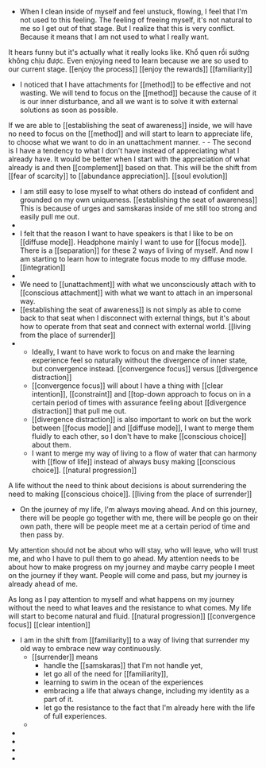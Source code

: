 - When I clean inside of myself and feel unstuck, flowing, I feel that I'm not used to this feeling. The feeling of freeing myself, it's not natural to me so I get out of that stage. But I realize that this is very conflict. Because it means that I am not used to what I really want.

It hears funny but it's actually what it really looks like. Khổ quen rồi sướng không chịu được. Even enjoying need to learn because we are so used to our current stage.
 [[enjoy the process]] [[enjoy the rewards]] [[familiarity]]
- I noticed that I have attachments for [[method]] to be effective and not wasting. We will tend to focus on the [[method]] because the cause of it is our inner disturbance, and all we want is to solve it with external solutions as soon as possible.

If we are able to [[establishing the seat of awareness]] inside, we will have no need to focus on the [[method]] and will start to learn to appreciate life, to choose what we want to do in an unattachment manner.
    - 
    - The second is I have a tendency to what I don't have instead of appreciating what I already have. It would be better when I start with the appreciation of what already is and then [[complement]] based on that. This will be the shift from [[fear of scarcity]] to [[abundance appreciation]]. [[soul evolution]]
- I am still easy to lose myself to what others do instead of confident and grounded on my own uniqueness. [[establishing the seat of awareness]] This is because of urges and samskaras inside of me still too strong and easily pull me out.
- 
- I felt that the reason I want to have speakers is that I like to be on [[diffuse mode]]. Headphone mainly I want to use for [[focus mode]]. There is a [[separation]] for these 2 ways of living of myself. And now I am starting to learn how to integrate focus mode to my diffuse mode. [[integration]]
- 
- We need to [[unattachment]] with what we unconsciously attach with to [[conscious attachment]] with what we want to attach in an impersonal way.
- [[establishing the seat of awareness]] is not simply as able to come back to that seat when I disconnect with external things, but it's about how to operate from that seat and connect with external world. [[living from the place of surrender]]
- 
    - Ideally, I want to have work to focus on and make the learning experience feel so naturally without the divergence of inner state, but convergence instead. [[convergence focus]] versus [[divergence distraction]]
    - [[convergence focus]] will about I have a thing with [[clear intention]], [[constraint]] and [[top-down approach to focus on in a certain period of times with assurance feeling about [[divergence distraction]] that pull me out.
    - [[divergence distraction]] is also important to work on but the work between [[focus mode]] and [[diffuse mode]], I want to merge them fluidly to each other, so I don't have to make [[conscious choice]] about them.
    - I want to merge my way of living to a flow of water that can harmony with [[flow of life]] instead of always busy making [[conscious choice]]. [[natural progression]] 

A life without the need to think about decisions is about surrendering the need to making [[conscious choice]]. [[living from the place of surrender]]
- On the journey of my life, I'm always moving ahead. And on this journey, there will be people go together with me, there will be people go on their own path, there will be people meet me at a certain period of time and then pass by.

My attention should not be about who will stay, who will leave, who will trust me, and who I have to pull them to go ahead. My attention needs to be about how to make progress on my journey and maybe carry people I meet on the journey if they want. People will come and pass, but my journey is already ahead of me. 

As long as I pay attention to myself and what happens on my journey without the need to what leaves and the resistance to what comes. My life will start to become natural and fluid. [[natural progression]] [[convergence focus]] [[clear intention]]
- I am in the shift from [[familiarity]] to a way of living that surrender my old way to embrace new way continuously. 
    - [[surrender]] means 
        - handle the [[samskaras]] that I'm not handle yet, 
        - let go all of the need for [[familiarity]], 
        - learning to swim in the ocean of the experiences
        - embracing a life that always change, including my identity as a part of it.
        - let go the resistance to the fact that I'm already here with the life of full experiences.
    - 
- 
- 
- 
- 
